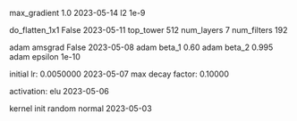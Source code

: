 
max_gradient		1.0			2023-05-14
l2			1e-9

do_flatten_1x1		False  			2023-05-11
top_tower		512
num_layers		7
num_filters		192

adam amsgrad		False			2023-05-08
adam beta_1		0.60
adam beta_2		0.995
adam epsilon		1e-10

initial lr:		0.0050000		2023-05-07
max decay factor:	0.10000

activation:		elu			2023-05-06

kernel init		random normal		2023-05-03
